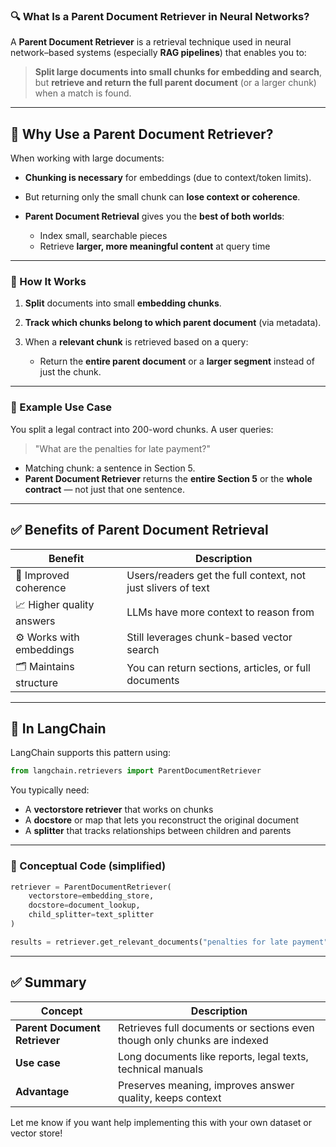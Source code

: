 ### 🔍 What Is a **Parent Document Retriever** in Neural Networks?

A **Parent Document Retriever** is a retrieval technique used in neural network–based systems (especially **RAG pipelines**) that enables you to:

> **Split large documents into small chunks for embedding and search**, but **retrieve and return the full parent document** (or a larger chunk) when a match is found.

---

## 🧠 Why Use a Parent Document Retriever?

When working with large documents:

* **Chunking is necessary** for embeddings (due to context/token limits).
* But returning only the small chunk can **lose context or coherence**.
* **Parent Document Retrieval** gives you the **best of both worlds**:

  * Index small, searchable pieces
  * Retrieve **larger, more meaningful content** at query time

---

### 🔄 How It Works

1. **Split** documents into small **embedding chunks**.
2. **Track which chunks belong to which parent document** (via metadata).
3. When a **relevant chunk** is retrieved based on a query:

   * Return the **entire parent document** or a **larger segment** instead of just the chunk.

---

### 📘 Example Use Case

You split a legal contract into 200-word chunks. A user queries:

> "What are the penalties for late payment?"

* Matching chunk: a sentence in Section 5.
* **Parent Document Retriever** returns the **entire Section 5** or the **whole contract** — not just that one sentence.

---

## ✅ Benefits of Parent Document Retrieval

| Benefit                   | Description                                                  |
| ------------------------- | ------------------------------------------------------------ |
| 🧩 Improved coherence     | Users/readers get the full context, not just slivers of text |
| 📈 Higher quality answers | LLMs have more context to reason from                        |
| ⚙️ Works with embeddings  | Still leverages chunk-based vector search                    |
| 🗂️ Maintains structure   | You can return sections, articles, or full documents         |

---

## 🧰 In LangChain

LangChain supports this pattern using:

```python
from langchain.retrievers import ParentDocumentRetriever
```

You typically need:

* A **vectorstore retriever** that works on chunks
* A **docstore** or map that lets you reconstruct the original document
* A **splitter** that tracks relationships between children and parents

---

### 🧪 Conceptual Code (simplified)

```python
retriever = ParentDocumentRetriever(
    vectorstore=embedding_store,
    docstore=document_lookup,
    child_splitter=text_splitter
)

results = retriever.get_relevant_documents("penalties for late payment")
```

---

## ✅ Summary

| Concept                       | Description                                                              |
| ----------------------------- | ------------------------------------------------------------------------ |
| **Parent Document Retriever** | Retrieves full documents or sections even though only chunks are indexed |
| **Use case**                  | Long documents like reports, legal texts, technical manuals              |
| **Advantage**                 | Preserves meaning, improves answer quality, keeps context                |

Let me know if you want help implementing this with your own dataset or vector store!


